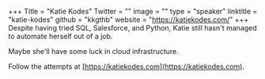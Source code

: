 +++
Title = "Katie Kodes"
Twitter = ""
image = ""
type = "speaker"
linktitle = "katie-kodes"
github = "kkgthb"
website = "https://katiekodes.com/"
+++
Despite having tried SQL, Salesforce, and Python, Katie still hasn't managed to automate herself out of a job.

Maybe she'll have some luck in cloud infrastructure.

Follow the attempts at [https://katiekodes.com](https://katiekodes.com).
